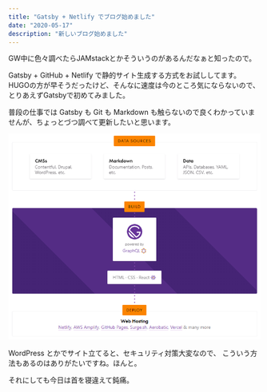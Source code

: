 ```yaml
---
title: "Gatsby + Netlify でブログ始めました"
date: "2020-05-17"
description: "新しいブログ始めました"
---
```


GW中に色々調べたらJAMstackとかそういうのがあるんだなぁと知ったので。

Gatsby + GitHub + Netlify で静的サイト生成する方式をお試ししてます。
HUGOの方が早そうだったけど、そんなに速度は今のところ気にならないので、
とりあえずGatsbyで初めてみました。

普段の仕事では Gatsby も Git も Markdown も触らないので良くわかっていませんが、ちょっとづつ調べて更新したいと思います。


![How Gatsby Work](./how-gatsby-work.png)

WordPress とかでサイト立てると、セキュリティ対策大変なので、
こういう方法もあるのはありがたいですね。ほんと。

それにしても今日は首を寝違えて鈍痛。